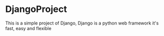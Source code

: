 # DjangoProject
This is a simple project of Django, Django is a python web framework it's fast, easy and flexible 
